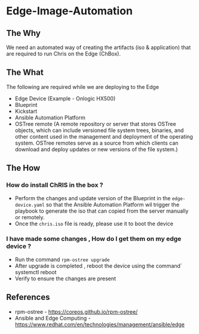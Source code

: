 # Edge-Image-Automation

## The Why

We need an automated way of creating the artifacts (iso & application) that are required to run Chris on the Edge (ChBox). 



## The What 

The following are required while we are deploying to the Edge 

* Edge Device (Example - Onlogic HX500)
* Blueprint
* Kickstart
* Ansible Automation Platform
* OSTree remote (A remote repository or server that stores OSTree objects, which can include versioned file system trees, binaries, and other content used in the management and deployment of the operating system. OSTree remotes serve as a source from which clients can download and deploy updates or new versions of the file system.)


## The How 
### How do install ChRIS in the box ?

* Perform the changes and update version of the Blueprint in the ` edge-device.yaml ` so that the Ansible Automation Platform wil trigger the playbook to generate the iso that can copied from the server manually or remotely.
* Once the ` chris.iso ` file is ready, please use it to boot the device

### I have made some changes , How do I get them on my edge device ?

  * Run the command ` rpm-ostree upgrade `
  * After upgrade is completed , reboot the device using the command` systemctl reboot
  * Verify to ensure the changes are present
    


## References 

* rpm-ostree - https://coreos.github.io/rpm-ostree/
* Ansible and Edge Computing - https://www.redhat.com/en/technologies/management/ansible/edge
